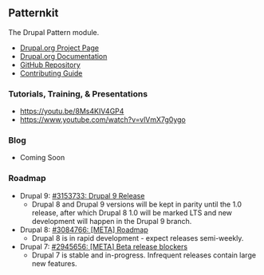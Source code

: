 ## Patternkit

The Drupal Pattern module.

- [Drupal.org Project Page](https://www.drupal.org/project/patternkit)
- [Drupal.org Documentation](https://www.drupal.org/docs/contributed-modules/patternkit)
- [GitHub Repository](https://github.com/drupal-pattern-lab/patternkit)
- [Contributing Guide](https://github.com/drupal-pattern-lab/patternkit/blob/8.x-1.x/CONTRIBUTING.md)

### Tutorials, Training, & Presentations

- https://youtu.be/8Ms4KIV4GP4
- https://www.youtube.com/watch?v=vlVmX7g0ygo

### Blog

- Coming Soon

### Roadmap

- Drupal 9: [#3153733: Drupal 9 Release](https://www.drupal.org/project/patternkit/issues/3153733)
  - Drupal 8 and Drupal 9 versions will be kept in parity until the 1.0 release, after which Drupal 8 1.0 will be marked LTS and new development will happen in the Drupal 9 branch.
- Drupal 8: [#3084766: \[META\] Roadmap](https://www.drupal.org/project/patternkit/issues/3084766)
  - Drupal 8 is in rapid development - expect releases semi-weekly.
- Drupal 7: [#2945656: \[META\] Beta release blockers](https://www.drupal.org/project/patternkit/issues/2945656)
  - Drupal 7 is stable and in-progress. Infrequent releases contain large new features.
